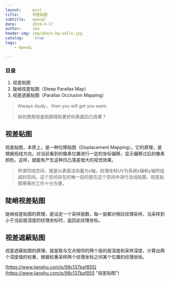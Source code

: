 ```yaml
---
layout:     post
title:      视差贴图
subtitle:   opengl
date:       2019-9-17
author:     Jow
header-img: img/about-bg-walle.jpg
catalog: 	 true 
tags:
    - OpenGL

---
```


### 目录
1. 视差贴图
2. 陡峭视差贴图（Steep Parallax Map）
3. 视差遮蔽贴图（Parallax Occlusion Mapping）


> Always study， then you will get you want.

> 如何使用视差贴图得到更好的表面凹凸效果？

## 视差贴图
视差贴图，本质上，是一种位移贴图（Displacement Mapping）。它的原理，是根据视线方向，对当前看到的像素位置进行一定的坐标偏移，显示偏移过后的像素颜色。这样，就能有产生这种凹凸落差很大的视觉效果。

> 所谓切线空间，就是以表面法向量为z轴，纹理坐标UV为系统x轴和y轴所组成的空间。这个空间存在的唯一目的是在这个空间中进行法线贴图、视差贴图等等的工作十分方便。

## 陡峭视差贴图
陡峭视差贴图的原理，是设定一个采样层数，每一层都对相应纹理采样，当采样到小于当前层深度的纹理坐标时，返回此纹理坐标。

## 视差遮蔽贴图
视差遮蔽贴图的原理，就是取与交点相邻的两个层的层深度和采样深度，计算出两个深度值的权重，根据权重采样两个纹理坐标之间某个位置的纹理坐标。

[https://www.jianshu.com/p/98c137baf855](https://www.jianshu.com/p/98c137baf855 "视差贴图")